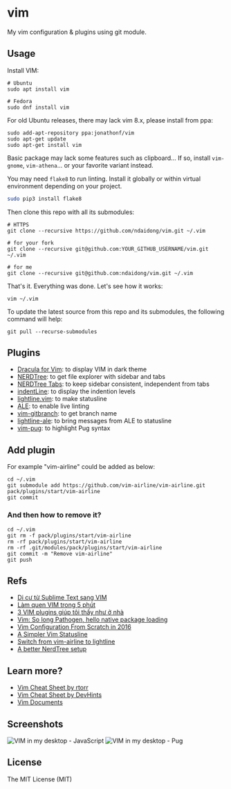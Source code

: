 # vim
My vim configuration &amp; plugins using git module.


## Usage

Install VIM:

```
# Ubuntu
sudo apt install vim

# Fedora
sudo dnf install vim
```

For old Ubuntu releases, there may lack vim 8.x, please install from ppa:

```
sudo add-apt-repository ppa:jonathonf/vim
sudo apt-get update
sudo apt-get install vim
```

Basic package may lack some features such as clipboard... If so, install `vim-gnome`, `vim-athena`... or your favorite variant instead.

You may need `flake8` to run linting. Install it globally or within virtual environment depending on your project.

```bash
sudo pip3 install flake8
```

Then clone this repo with all its submodules:

```
# HTTPS
git clone --recursive https://github.com/ndaidong/vim.git ~/.vim

# for your fork
git clone --recursive git@github.com:YOUR_GITHUB_USERNAME/vim.git ~/.vim

# for me
git clone --recursive git@github.com:ndaidong/vim.git ~/.vim
```

That's it. Everything was done. Let's see how it works:

```
vim ~/.vim 
```

To update the latest source from this repo and its submodules, the following command will help:

```
git pull --recurse-submodules
```



## Plugins

- [Dracula for Vim](https://github.com/dracula/vim): to display VIM in dark theme
- [NERDTree](https://github.com/scrooloose/nerdtree): to get file explorer with sidebar and tabs
- [NERDTree Tabs](https://github.com/jistr/vim-nerdtree-tabs): to keep sidebar consistent, independent from tabs
- [indentLine](https://github.com/Yggdroot/indentLine): to display the indention levels
- [lightline.vim](https://github.com/itchyny/lightline.vim): to make statusline
- [ALE](https://github.com/w0rp/ale): to enable live linting
- [vim-gitbranch](https://github.com/itchyny/vim-gitbranch): to get branch name
- [lightline-ale](https://github.com/maximbaz/lightline-ale): to bring messages from ALE to statusline
- [vim-pug](https://github.com/digitaltoad/vim-pug): to highlight Pug syntax


## Add plugin

For example "vim-airline" could be added as below:

```
cd ~/.vim
git submodule add https://github.com/vim-airline/vim-airline.git pack/plugins/start/vim-airline
git commit
```

### And then how to remove it?

```
cd ~/.vim
git rm -f pack/plugins/start/vim-airline
rm -rf pack/plugins/start/vim-airline
rm -rf .git/modules/pack/plugins/start/vim-airline
git commit -m "Remove vim-airline"
git push
```

## Refs

- [Di cư từ Sublime Text sang VIM](https://kipalog.com/posts/Di-cu-tu-Sublime-Text-sang-VIM)
- [Làm quen VIM trong 5 phút](https://kipalog.com/posts/Lam-quen-VIM-trong-5-phut)
- [3 VIM plugins giúp tôi thấy như ở nhà](https://kipalog.com/posts/3-VIM-plugins-giup-toi-thay-nhu-o-nha)
- [Vim: So long Pathogen, hello native package loading](https://shapeshed.com/vim-packages)
- [Vim Configuration From Scratch in 2016](http://marcgg.com/blog/2016/03/01/vimrc-example/)
- [A Simpler Vim Statusline](https://www.blaenkdenum.com/posts/a-simpler-vim-statusline/)
- [Switch from vim-airline to lightline](http://newbilityvery.github.io/2017/08/04/switch-to-lightline/)
- [A better NerdTree setup](https://medium.com/@victormours/a-better-nerdtree-setup-3d3921abc0b9)


## Learn more?

- [Vim Cheat Sheet by rtorr](https://vim.rtorr.com/)
- [Vim Cheat Sheet by DevHints](https://devhints.io/vim)
- [Vim Documents](http://vimdoc.sourceforge.net/htmldoc/)


## Screenshots

![VIM in my desktop - JavaScript](https://i.imgur.com/fAQKLyp.jpg)
![VIM in my desktop - Pug](https://i.imgur.com/Kg0SFgA.jpg)


## License

The MIT License (MIT)
